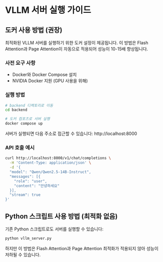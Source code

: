 # VLLM 서버 실행 가이드

## 도커 사용 방법 (권장)

최적화된 VLLM 서버를 실행하기 위한 도커 설정이 제공됩니다. 이 방법은 Flash Attention과 Page Attention이 자동으로 적용되어 성능이 10-15배 향상됩니다.

### 사전 요구 사항
- Docker와 Docker Compose 설치
- NVIDIA Docker 지원 (GPU 사용을 위해)

### 실행 방법

```bash
# backend 디렉토리로 이동
cd backend

# 도커 컴포즈로 서버 실행
docker compose up
```

서버가 실행되면 다음 주소로 접근할 수 있습니다: http://localhost:8000

### API 호출 예시

```bash
curl http://localhost:8000/v1/chat/completions \
  -H 'Content-Type: application/json' \
  -d '{
  "model": "Qwen/Qwen2.5-14B-Instruct",
  "messages": [{
    "role": "user",
    "content": "안녕하세요"
  }],
  "stream": true
}'
```

## Python 스크립트 사용 방법 (최적화 없음)

기존 Python 스크립트로도 서버를 실행할 수 있습니다:

```bash
python vllm_server.py
```

하지만 이 방법은 Flash Attention과 Page Attention 최적화가 적용되지 않아 성능이 저하될 수 있습니다. 